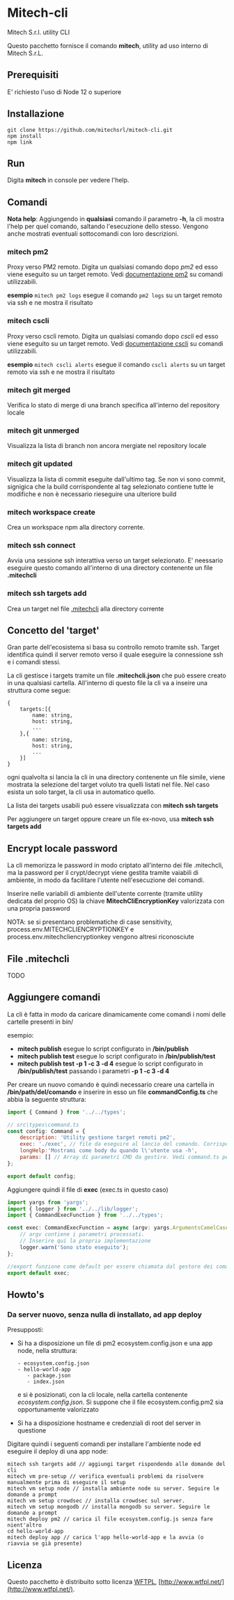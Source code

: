 # Mitech-cli
Mitech S.r.l. utility CLI

Questo pacchetto fornisce il comando **mitech**, utility ad uso interno di Mitech S.r.L.

## Prerequisiti
E' richiesto l'uso di Node 12 o superiore

## Installazione
```shell
git clone https://github.com/mitechsrl/mitech-cli.git
npm install
npm link
```
## Run
Digita **mitech** in console per vedere l'help.

## Comandi

**Nota help**: Aggiungendo in **qualsiasi** comando il parametro **-h**, la cli mostra l'help per quel comando, saltando l'esecuzione dello stesso. Vengono anche mostrati eventuali sottocomandi con loro descrizioni.

### mitech pm2
Proxy verso PM2 remoto. Digita un qualsiasi comando dopo *pm2* ed esso viene eseguito su un target remoto.
Vedi [documentazione pm2](https://pm2.io/docs/runtime/reference/pm2-cli/) su comandi utilizzabili.

**esempio**
```mitech pm2 logs``` esegue il comando ```pm2 logs``` su un target remoto via ssh e ne mostra il risultato

### mitech cscli
Proxy verso cscli remoto. Digita un qualsiasi comando dopo *cscli* ed esso viene eseguito su un target remoto.
Vedi [documentazione cscli](https://docs.crowdsec.net/docs/cscli/cscli/#see-also) su comandi utilizzabili.

**esempio**
```mitech cscli alerts``` esegue il comando ```cscli alerts``` su un target remoto via ssh e ne mostra il risultato


### mitech git merged
Verifica lo stato di merge di una branch specifica all'interno del repository locale

### mitech git unmerged
Visualizza la lista di branch non ancora mergiate nel repository locale

### mitech git updated
Visualizza la lista di commit eseguite dall'ultimo tag. Se non vi sono commit, signigica che la build corrispondente al tag selezionato contiene tutte le modifiche e non è necessario rieseguire una ulteriore build

### mitech workspace create
Crea un workspace npm alla directory corrente.

### mitech ssh connect
Avvia una sessione ssh interattiva verso un target selezionato. E' neessario eseguire questo comando all'interno di una directory contenente un file **.mitechcli** 

### mitech ssh targets add
Crea un target nel file [.mitechcli](#file-.mitechcli) alla directory corrente


## Concetto del 'target'

Gran parte dell'ecosistema si basa su controllo remoto tramite ssh. Target identifica quindi il server remoto verso il quale eseguire la connessione ssh e i comandi stessi.

La cli gestisce i targets tramite un file **.mitechcli.json** che può essere creato in una qualsiasi cartella. All'interno di questo file la cli va a inseire una struttura come segue:

```
{
    targets:[{                 
        name: string,
        host: string,
        ...
    },{                 
        name: string,
        host: string,
        ...
    }]
}
```

ogni qualvolta si lancia la cli in una directory contenente un file simile, viene mostrata la selezione del target voluto tra quelli listati nel file. Nel caso esista un solo target, la cli usa in automatico quello.

La lista dei targets usabili può essere visualizzata con **mitech ssh targets**

Per aggiungere un target oppure creare un file ex-novo, usa **mitech ssh targets add**

## Encrypt locale password
La cli memorizza le password in modo criptato all'interno dei file .mitechcli, ma la password per il crypt/decrypt viene gestita tramite vaiabili di ambiente, in modo da facilitare l'utente nell'esecuzione dei comandi.

Inserire nelle variabili di ambiente dell'utente corrente (tramite utility dedicata del proprio OS) la chiave **MitechCliEncryptionKey** valorizzata con una propria password

NOTA: se si presentano problematiche di case sensitivity, process.env.MITECHCLIENCRYPTIONKEY e  process.env.mitechcliencryptionkey vengono altresi riconosciute

## File .mitechcli
TODO

## Aggiungere comandi
La cli è fatta in modo da caricare dinamicamente come comandi i nomi delle cartelle presenti in bin/

esempio:
- **mitech publish** esegue lo script configurato in **/bin/publish**
- **mitech publish test** esegue lo script configurato in **/bin/publish/test**
- **mitech publish test -p 1 -c 3 -d 4** esegue lo script configurato in **/bin/publish/test** passando i parametri **-p 1 -c 3 -d 4**

Per creare un nuovo comando è quindi necessario creare una cartella in **/bin/path/del/comando** e inserire in esso un file **commandConfig.ts** che abbia la seguente struttura:

```js
import { Command } from '../../types';

// src\types\command.ts
const config: Command = {
    description: 'Utility gestione target remoti pm2',
    exec: './exec', // file da eseguire al lancio del comando. Corrisponde a exec.ts
    longHelp:'Mostrami come body du quando l\'utente usa -h',
    params: [] // Array di parametri CMD da gestire. Vedi command.ts per info
};

export default config;
```

Aggiungere quindi il file di **exec** (exec.ts in questo caso)
```js
import yargs from 'yargs';
import { logger } from '../../lib/logger';
import { CommandExecFunction } from '../../types';

const exec: CommandExecFunction = async (argv: yargs.ArgumentsCamelCase<unknown>) => {
    // argv contiene i parametri processati.
    // Inserire qui la propria implementazione 
    logger.warn('Sono stato eseguito');
};

//export funzione come default per essere chiamata dal gestore dei comandi.
export default exec;
```

## Howto's

### Da server nuovo, senza nulla di installato, ad app deploy
Presupposti:

- Si ha a disposizione un file di pm2 ecosystem.config.json e una app node, nella struttura:
    ```
    - ecosystem.config.json
    - hello-world-app
       - package.json
       - index.json
    ```
    e si è posizionati, con la cli locale, nella cartella contenente *ecosystem.config.json*. Si suppone che il file ecosystem.config.pm2 sia opportunamente valorizzato

- Si ha a disposizione hostname e credenziali di root del server in questione

Digitare quindi i seguenti comandi per installare l'ambiente node ed eseguire il deploy di una app node:

```
mitech ssh targets add // aggiungi target rispondendo alle domande del cli
mitech vm pre-setup // verifica eventuali problemi da risolvere manualmente prima di eseguire il setup 
mitech vm setup node // installa ambiente node su server. Seguire le domande a prompt
mitech vm setup crowdsec // installa crowdsec sul server. 
mitech vm setup mongodb // installa mongodb su server. Seguire le domande a prompt
mitech deploy pm2 // carica il file ecosystem.config.js senza fare nient'altro
cd hello-world-app
mitech deploy app // carica l'app hello-world-app e la avvia (o riavvia se già presente)
```


## Licenza
Questo pacchetto è distribuito sotto licenza [WFTPL](./LICENSE), [http://www.wtfpl.net/](http://www.wtfpl.net/). 